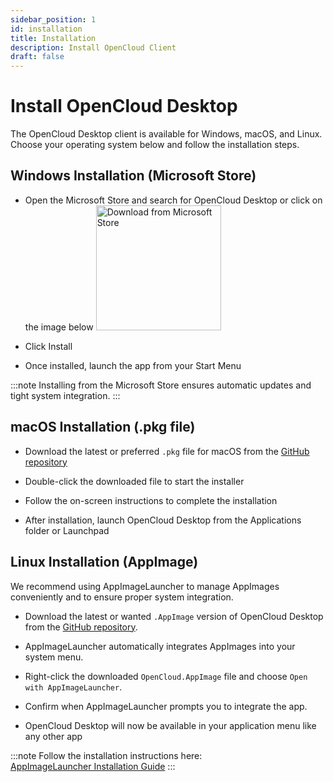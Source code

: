 ```yaml
---
sidebar_position: 1
id: installation
title: Installation
description: Install OpenCloud Client
draft: false
---
```


# Install OpenCloud Desktop

The OpenCloud Desktop client is available for Windows, macOS, and Linux. Choose your operating system below and follow the installation steps.

## Windows Installation (Microsoft Store)

- Open the Microsoft Store and search for OpenCloud Desktop or click on the image below
  <a href="https://apps.microsoft.com/detail/9pbx43hcmldq?mode=direct">
  <img alt="Download from Microsoft Store" src="https://get.microsoft.com/images/en-us%20dark.svg" width="200"/>
  </a>

- Click Install

- Once installed, launch the app from your Start Menu

:::note
Installing from the Microsoft Store ensures automatic updates and tight system integration.
:::

## macOS Installation (.pkg file)

- Download the latest or preferred `.pkg` file for macOS from the [GitHub repository](https://github.com/opencloud-eu/desktop/releases)

- Double-click the downloaded file to start the installer

- Follow the on-screen instructions to complete the installation

- After installation, launch OpenCloud Desktop from the Applications folder or Launchpad

## Linux Installation (AppImage)

We recommend using AppImageLauncher to manage AppImages conveniently and to ensure proper system integration.

- Download the latest or wanted `.AppImage` version of OpenCloud Desktop from the [GitHub repository](https://github.com/opencloud-eu/desktop/releases).

- AppImageLauncher automatically integrates AppImages into your system menu.
- Right-click the downloaded `OpenCloud.AppImage` file and choose `Open with AppImageLauncher`.
- Confirm when AppImageLauncher prompts you to integrate the app.
- OpenCloud Desktop will now be available in your application menu like any other app

:::note
Follow the installation instructions here:  
[AppImageLauncher Installation Guide](https://github.com/TheAssassin/AppImageLauncher#installation)
:::
